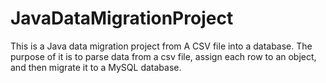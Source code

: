 # JavaDataMigrationProject
This is a Java data migration project from A CSV file into a database. The purpose of it is to parse data from a csv file, assign each row to an object, 
and then migrate it to a MySQL database. 

